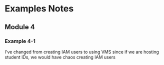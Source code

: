 # Examples Notes

## Module 4

### Example 4-1

I've changed from creating IAM users to using VMS since if we are hosting student IDs, we would have chaos creating IAM users


